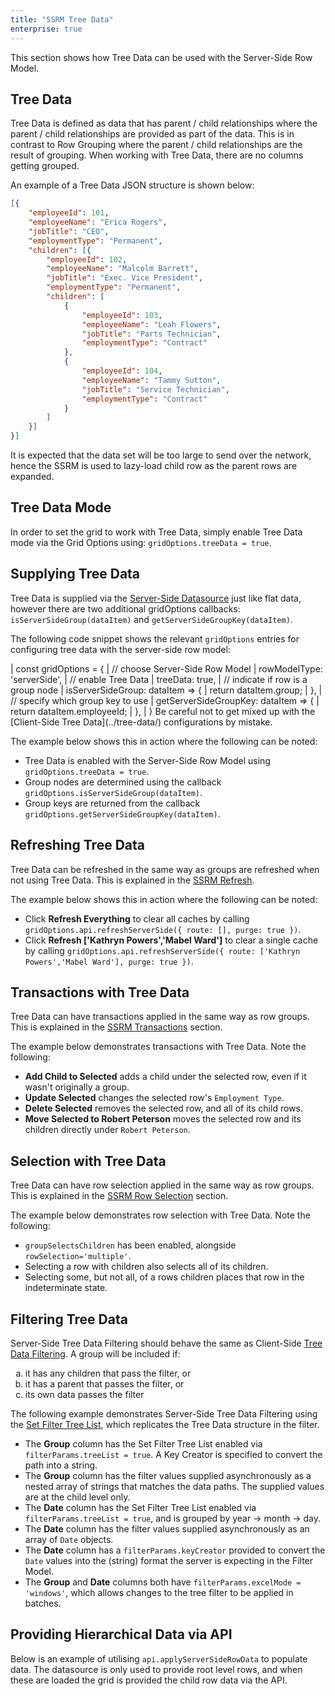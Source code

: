 ```yaml
---
title: "SSRM Tree Data"
enterprise: true
---
```


This section shows how Tree Data can be used with the Server-Side Row Model.

## Tree Data

Tree Data is defined as data that has parent / child relationships where the parent / child relationships are
provided as part of the data. This is in contrast to Row Grouping where the parent / child relationships are
the result of grouping. When working with Tree Data, there are no columns getting grouped.

An example of a Tree Data JSON structure is shown below:

```json
[{
    "employeeId": 101,
    "employeeName": "Erica Rogers",
    "jobTitle": "CEO",
    "employmentType": "Permanent",
    "children": [{
        "employeeId": 102,
        "employeeName": "Malcolm Barrett",
        "jobTitle": "Exec. Vice President",
        "employmentType": "Permanent",
        "children": [
            {
                "employeeId": 103,
                "employeeName": "Leah Flowers",
                "jobTitle": "Parts Technician",
                "employmentType": "Contract"
            },
            {
                "employeeId": 104,
                "employeeName": "Tammy Sutton",
                "jobTitle": "Service Technician",
                "employmentType": "Contract"
            }
        ]
    }]
}]
```

It is expected that the data set will be too large to send over the network, hence the SSRM is used to
lazy-load child row as the parent rows are expanded.

## Tree Data Mode

In order to set the grid to work with Tree Data, simply enable Tree Data mode via the Grid Options
using: `gridOptions.treeData = true`.

## Supplying Tree Data

Tree Data is supplied via the [Server-Side Datasource](/server-side-model-datasource/) just like flat data,
however there are two additional gridOptions callbacks: `isServerSideGroup(dataItem)`
and `getServerSideGroupKey(dataItem)`.

<api-documentation source='grid-options/properties.json' section='serverSideRowModel' names='["isServerSideGroup", "getServerSideGroupKey"]' ></api-documentation>

The following code snippet shows the relevant `gridOptions` entries for configuring tree data with the
server-side row model:

<snippet spaceBetweenProperties="true">
| const gridOptions = {
|     // choose Server-Side Row Model
|     rowModelType: 'serverSide',
|     // enable Tree Data
|     treeData: true,
|     // indicate if row is a group node
|     isServerSideGroup: dataItem => {
|         return dataItem.group;
|     },
|     // specify which group key to use
|     getServerSideGroupKey: dataItem => {
|         return dataItem.employeeId;
|     },
| }
</snippet>

<note>
Be careful not to get mixed up with the [Client-Side Tree Data](../tree-data/) configurations by mistake.
</note>

The example below shows this in action where the following can be noted:

- Tree Data is enabled with the Server-Side Row Model using `gridOptions.treeData = true`.
- Group nodes are determined using the callback `gridOptions.isServerSideGroup(dataItem)`.
- Group keys are returned from the callback `gridOptions.getServerSideGroupKey(dataItem)`.

<grid-example title='Tree Data' name='tree-data' type='generated' options='{ "enterprise": true, "exampleHeight": 590, "modules": ["serverside", "rowgrouping", "menu", "columnpanel"] }'></grid-example>

## Refreshing Tree Data

Tree Data can be refreshed in the same way as groups are refreshed when not using Tree Data. This is
explained in the [SSRM Refresh](/server-side-model-updating-refresh/).

The example below shows this in action where the following can be noted:

- Click **Refresh Everything** to clear all caches by calling `gridOptions.api.refreshServerSide({ route: [], purge: true })`.
- Click **Refresh ['Kathryn Powers','Mabel Ward']** to clear a single cache by calling `gridOptions.api.refreshServerSide({ route: ['Kathryn Powers','Mabel Ward'], purge: true })`.

<grid-example title='Purging Tree Data' name='purging-tree-data' type='generated' options='{ "enterprise": true, "exampleHeight": 615, "modules": ["serverside", "rowgrouping", "menu", "columnpanel"] }'></grid-example>

## Transactions with Tree Data

Tree Data can have transactions applied in the same way as row groups. This is explained in the [SSRM Transactions](/server-side-model-updating-transactions/) section.

The example below demonstrates transactions with Tree Data. Note the following:
- **Add Child to Selected** adds a child under the selected row, even if it wasn't originally a group.
- **Update Selected** changes the selected row's `Employment Type`.
- **Delete Selected** removes the selected row, and all of its child rows.
- **Move Selected to Robert Peterson** moves the selected row and its children directly under `Robert Peterson`. 

<grid-example title='Transactions with Tree Data' name='transactions-tree-data' type='generated' options='{ "enterprise": true, "exampleHeight": 615, "modules": ["serverside", "rowgrouping", "menu", "columnpanel"] }'></grid-example>

## Selection with Tree Data

Tree Data can have row selection applied in the same way as row groups. This is explained in the [SSRM Row Selection](/server-side-model-selection/) section.

The example below demonstrates row selection with Tree Data. Note the following:
- `groupSelectsChildren` has been enabled, alongside `rowSelection='multiple'`.
- Selecting a row with children also selects all of its children.
- Selecting some, but not all, of a rows children places that row in the indeterminate state.

<grid-example title='Selection with Tree Data' name='selecting-tree-data' type='generated' options='{ "enterprise": true, "exampleHeight": 615, "modules": ["serverside", "rowgrouping", "menu", "columnpanel"] }'></grid-example>

## Filtering Tree Data

Server-Side Tree Data Filtering should behave the same as Client-Side [Tree Data Filtering](/tree-data/#tree-data-filtering). A group will be included if:

<ol style="list-style-type: lower-latin;">
    <li>it has any children that pass the filter, or</li>
    <li>it has a parent that passes the filter, or</li>
    <li>its own data passes the filter</li>
</ol>

The following example demonstrates Server-Side Tree Data Filtering using the [Set Filter Tree List](/filter-set-tree-list/), which replicates the Tree Data structure in the filter.

- The **Group** column has the Set Filter Tree List enabled via `filterParams.treeList = true`. A Key Creator is specified to convert the path into a string.
- The **Group** column has the filter values supplied asynchronously as a nested array of strings that matches the data paths. The supplied values are at the child level only.
- The **Date** column has the Set Filter Tree List enabled via `filterParams.treeList = true`, and is grouped by year -> month -> day.
- The **Date** column has the filter values supplied asynchronously as an array of `Date` objects.
- The **Date** column has a `filterParams.keyCreator` provided to convert the `Date` values into the (string) format the server is expecting in the Filter Model.
- The **Group** and **Date** columns both have `filterParams.excelMode = 'windows'`, which allows changes to the tree filter to be applied in batches.

<grid-example title='Filtering Tree Data' name='filtering-tree-data' type='generated' options='{ "enterprise": true, "exampleHeight": 590, "extras": ["alasql"], "modules": ["serverside", "rowgrouping", "menu", "columnpanel", "setfilter"] }'></grid-example>

## Providing Hierarchical Data via API

Below is an example of utilising `api.applyServerSideRowData` to populate data. The datasource is only used to provide root level rows, and when these are loaded the grid is provided the child row data via the API.

<grid-example title='Hierarchical Data' name='supplying-hierarchy' type='generated' options='{ "enterprise": true, "modules": ["serverside", "menu", "columnpanel"] }'></grid-example>